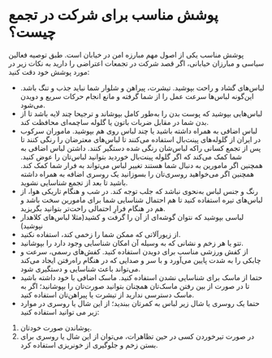 # پوشش مناسب برای شرکت در تجمع چیست؟
پوشش مناسب یکی از اصول مهم مبارزه امن در خیابان است. طبق توصیه فعالین سیاسی و مبارزان خیابانی، اگر قصد شرکت در تجمعات اعتراضی را دارید به نکات زیر در مورد پوشش خود دقت کنید:
*  لباس‌های گشاد و راحت بپوشید. تیشرت، پیراهن و شلوار شما نباید جذب و تنگ باشد. این‌گونه لباس‌ها سرعت عمل را از شما گرفته و مانع انجام حرکات سریع و دویدن می‌شود. 
*  لباس‌هایی بپوشید که پوست بدن را به‌طور کامل بپوشاند و ترجیحا چند لایه باشد تا از بدن شما در مقابل ضربات باتون یا گلوله ساچمه‌ای محافظت کند.
*  لباس اضافی به همراه داشته باشید یا چند لباس روی هم بپوشید. ماموران سرکوب در ایران از گلوله‌های پینت‌بال استفاده می‌کنند تا لباس‌های معترضان را رنگی کنند تا پس از تجمع کسانی‌ راکه لباس‌شان رنگی شده دستگیر کنند. داشتن لباس اضافی به شما کمک می‌کند که اگر گلوله پینت‌بال خوردید بتوانید لباس‌تان را عوض کنید. همچنین اگر مامورین به دنبال شما هستند تغییر لباس می‌تواند به فرار شما کمک کند. همچنین اگر می‌خواهید روسری‌تان را بسوزانید یک روسری اضافه به همراه داشته باشید تا بعد از تجمع شناسایی نشوید.
*   رنگ و جنس لباس به‌نحوی نباشد که جلب توجه کند. در شب و هنگام تاریکی هوا، از لباس‌های تیره استفاده کنید تا هم احتمال شناسایی شما برای مامورین سخت باشد و هم در هنگام فرارِ احتمالی راحت‌تر بتوانید بگریزید.
*   لباسی بپوشید که نتوان گوشه‌ای از آن را گرفت و کشید(مثلا لباس‌های کلاهدار نپوشید) 
*   از زیورآلاتی که ممکن شما را زخمی کند، استفاده نکنید.
*   تتو یا هر زخم و نشانی که به وسیله آن امکان  شناسایی وجود دارد را بپوشانید.
*   از کفش ورزشی مناسب برای دویدن استفاده کنید. کفش‌های رسمی، سرعت و چابکی را به شدت پایین می‌آورد و با سر و صدایی که در هنگام راه‌رفتن ایجاد می‌کند می‌تواند باعث شناسایی و دستگیری شود.
*   حتما از ماسک برای شناسایی نشدن استفاده کنید. ماسک اضافی با خود داشته باشید تا در صورت از بین رفتن ماسک‌تان همچنان بتوانید صورت‌تان را بپوشانید؛ اگر به ماسک دسترسی ندارید از تیشرت یا پیراهن‌تان استفاده کنید.
*   حتما یک روسری یا شال زیر لباس به کمرتان ببندید؛ از این شال یا روسری در موارد زیر می توانید استفاده کنید:
1. پوشاندن صورت خودتان.
2. در صورت تیرخوردن کسی در حین تظاهرات، می‌توان از این شال یا روسری برای بستن زخم و جلوگیری از خونریزی استفاده کرد. 